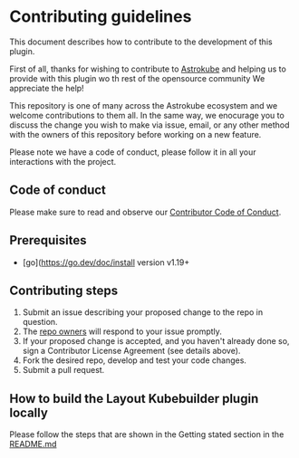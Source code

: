 # Contributing guidelines

This document describes how to contribute to the development of this plugin.

First of all, thanks for wishing to contribute to [Astrokube](https://www.astrokube.com/) and helping us to provide with this plugin wo th rest of the opensource community We appreciate the help! 

This repository is one of many across the Astrokube ecosystem and we welcome contributions to them all. In the same way,  we enocurage you to  discuss the change you wish to make via issue, email, or any other method with the owners of this repository before working on a new feature.

Please note we have a code of conduct, please follow it in all your interactions with the project.

## Code of conduct

Please make sure to read and observe our [Contributor Code of Conduct](CODE_OF_CONDUCT,md).

## Prerequisites

* [go](https://go.dev/doc/install version v1.19+

## Contributing steps

1. Submit an issue describing your proposed change to the repo in question.
2. The [repo owners](OWNERS) will respond to your issue promptly.
3. If your proposed change is accepted, and you haven't already done so, sign a Contributor License Agreement (see details above).
4. Fork the desired repo, develop and test your code changes.
5. Submit a pull request.

## How to build the Layout Kubebuilder plugin locally

Please follow the steps that are shown in the Getting stated section in the [README.md](README.md)